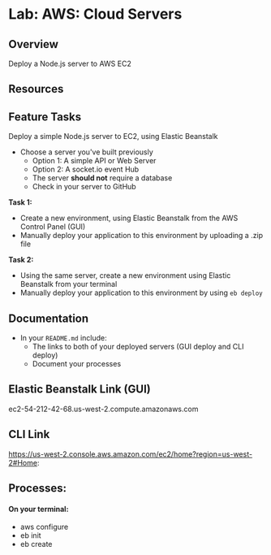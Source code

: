 # Lab: AWS: Cloud Servers

## Overview

Deploy a Node.js server to AWS EC2

## Resources

## Feature Tasks

Deploy a simple Node.js server to EC2, using Elastic Beanstalk

- Choose a server you've built previously
  - Option 1: A simple API or Web Server
  - Option 2: A socket.io event Hub
  - The server **should not** require a database
  - Check in your server to GitHub

**Task 1:**

- Create a new environment, using Elastic Beanstalk from the AWS Control Panel (GUI)
- Manually deploy your application to this environment by uploading a .zip file

**Task 2:**

- Using the same server, create a new environment using Elastic Beanstalk from your terminal
- Manually deploy your application to this environment by using `eb deploy`

## Documentation

- In your `README.md` include:
  - The links to both of your deployed servers (GUI deploy and CLI deploy)
  - Document your processes

## Elastic Beanstalk Link (GUI)

ec2-54-212-42-68.us-west-2.compute.amazonaws.com

## CLI Link

https://us-west-2.console.aws.amazon.com/ec2/home?region=us-west-2#Home:
## Processes:

#### On your terminal:
- aws configure
- eb init
- eb create

